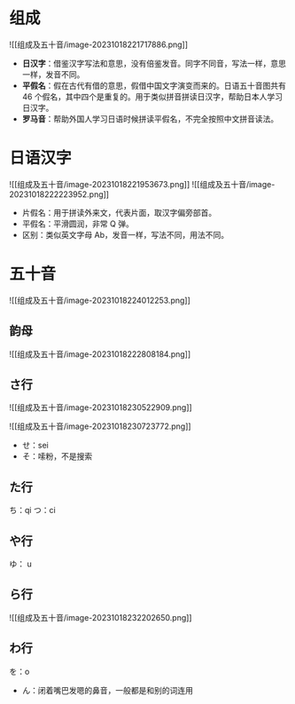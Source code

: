 # 组成
 ![[组成及五十音/image-20231018221717886.png]]
- **日汉字**：借鉴汉字写法和意思，没有倍鉴发音。同字不同音，写法一样，意思一样，发音不同。
- **平假名**：假在古代有借的意思，假借中国文字演变而来的。日语五十音图共有 46 个假名，其中四个是重复的。用于类似拼音拼读日汉字，帮助日本人学习日汉字。
- **罗马音**：帮助外国人学习日语时候拼读平假名，不完全按照中文拼音读法。
# 日语汉字
![[组成及五十音/image-20231018221953673.png]]
![[组成及五十音/image-20231018222223952.png]]
- 片假名：用于拼读外来文，代表片面，取汉字偏旁部首。
- 平假名：平滑圆润，非常 Q 弹。
- 区别：类似英文字母 Ab，发音一样，写法不同，用法不同。
# 五十音
![[组成及五十音/image-20231018224012253.png]]

## 韵母
![[组成及五十音/image-20231018222808184.png]]

## さ行
![[组成及五十音/image-20231018230522909.png]]

![[组成及五十音/image-20231018230723772.png]]

- せ：sei
- そ：嗦粉，不是搜索
## た行
ち：qi
つ：ci
## や行
ゆ： u
## ら行
![[组成及五十音/image-20231018232202650.png]]


## わ行
を：o

- ん：闭着嘴巴发嗯的鼻音，一般都是和别的词连用